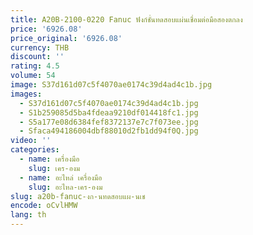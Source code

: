```yaml
---
title: A20B-2100-0220 Fanuc ฟังก์ชั่นทดสอบแผ่นเชื่อมต่อมือสองตกลง
price: '6926.08'
price_original: '6926.08'
currency: THB
discount: ''
rating: 4.5
volume: 54
image: S37d161d07c5f4070ae0174c39d4ad4c1b.jpg
images:
  - S37d161d07c5f4070ae0174c39d4ad4c1b.jpg
  - S1b259085d5ba4fdeaa9210df014418fc1.jpg
  - S5a177e08d6384fef8372137e7c7f073ee.jpg
  - Sfaca494186004dbf88010d2fb1dd94f0Q.jpg
video: ''
categories:
  - name: เครื่องมือ
    slug: เคร-องม
  - name: อะไหล่ เครื่องมือ
    slug: อะไหล-เคร-องม
slug: a20b-fanuc-งก-นทดสอบแผ-นเช
encode: oCvlHMW
lang: th
---
```

  